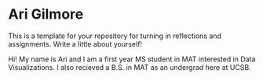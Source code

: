 # Ari Gilmore

This is a template for your repository for turning in reflections and assignments. Write a little about yourself!

Hi! My name is Ari and I am a first year MS student in MAT interested in Data Visualizations. I also recieved a B.S. in MAT as an undergrad here at UCSB.